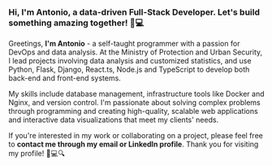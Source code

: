 ### Hi, I'm Antonio, a data-driven Full-Stack Developer. Let's build something amazing together! 🚀💻

Greetings, **I'm Antonio** - a self-taught programmer with a passion for DevOps and data analysis. At the Ministry of Protection and Urban Security, I lead projects involving data analysis and customized statistics, and use Python, Flask, Django, React.ts, Node.js and TypeScript to develop both back-end and front-end systems.

My skills include database management, infrastructure tools like Docker and Nginx, and version control. I'm passionate about solving complex problems through programming and creating high-quality, scalable web applications and interactive data visualizations that meet my clients' needs.

If you're interested in my work or collaborating on a project, please feel free to **contact me through my email or LinkedIn profile**. Thank you for visiting my profile! 🚀💻🔍
